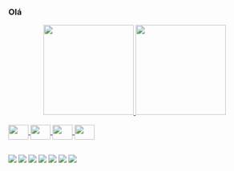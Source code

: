 ### Olá

<div align="center">
  <a href="https://github.com/niltonatanasio">
  <img height="180em" src="https://github-readme-stats.vercel.app/api?username=niltonatanasio&show_icons=true&theme=dark&include_all_commits=true&count_private=true"/>
  <img height="180em" src="https://github-readme-stats.vercel.app/api/top-langs/?username=niltonatanasio&layout=compact&langs_count=7&theme=dark"/>
</div>

<div style="display: inline_block"><br>
  <img align="center" height="30" width="40" src="https://cdn.jsdelivr.net/gh/devicons/devicon/icons/java/java-original.svg" />
  <img align="center" height="30" width="40" src="https://cdn.jsdelivr.net/gh/devicons/devicon/icons/javascript/javascript-original.svg" />
  <img align="center" height="30" width="40" src="https://cdn.jsdelivr.net/gh/devicons/devicon/icons/css3/css3-original.svg" />
  <img align="center" height="30" width="40" src="https://cdn.jsdelivr.net/gh/devicons/devicon/icons/html5/html5-original.svg" />
</div>
  
##
  
<div>
  <a href="https://www.facebook.com/niih.cesar.5/"><img src="https://img.shields.io/badge/Facebook-1877F2?style=for-the-badge&logo=facebook&logoColor=white"/></a>
  <a href="https://www.instagram.com/nii.cesar/"><img src="https://img.shields.io/badge/Instagram-E4405F?style=for-the-badge&logo=instagram&logoColor=white"/></a>
  <a href="https://www.linkedin.com/in/niltonatanasio/"><img src="https://img.shields.io/badge/LinkedIn-0077B5?style=for-the-badge&logo=linkedin&logoColor=white"/></a>
  <a href="https://app.netlify.com/teams/nii-cesar/overview"><img src="https://img.shields.io/badge/Netlify-00C7B7?style=for-the-badge&logo=netlify&logoColor=white"/></a>
  <a><img src="https://img.shields.io/badge/Telegram-2CA5E0?style=for-the-badge&logo=telegram&logoColor=white"/></a>
  <a><img src="https://img.shields.io/badge/Discord-7289DA?style=for-the-badge&logo=discord&logoColor=white"/></a>
  <a><img src="https://img.shields.io/badge/Zoom-2D8CFF?style=for-the-badge&logo=zoom&logoColor=white"/></a>
</div>
